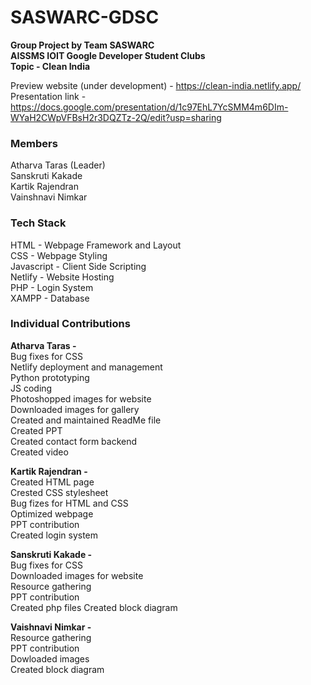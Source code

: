# SASWARC-GDSC
**Group Project by Team SASWARC  
AISSMS IOIT Google Developer Student Clubs  
Topic - Clean India**

Preview website (under development) - https://clean-india.netlify.app/  
Presentation link - https://docs.google.com/presentation/d/1c97EhL7YcSMM4m6DIm-WYaH2CWpVFBsH2r3DQZTz-2Q/edit?usp=sharing  

### Members  
Atharva Taras (Leader)  
Sanskruti Kakade  
Kartik Rajendran  
Vainshnavi Nimkar  

### Tech Stack
HTML - Webpage Framework and Layout  
CSS - Webpage Styling  
Javascript - Client Side Scripting  
Netlify - Website Hosting  
PHP - Login System  
XAMPP - Database

### Individual Contributions  

**Atharva Taras -**  
Bug fixes for CSS    
Netlify deployment and management  
Python prototyping  
JS coding  
Photoshopped images for website  
Downloaded images for gallery  
Created and maintained ReadMe file  
Created PPT  
Created contact form backend  
Created video  

**Kartik Rajendran -**  
Created HTML page  
Crested CSS stylesheet  
Bug fizes for HTML and CSS  
Optimized webpage  
PPT contribution  
Created login system  

**Sanskruti Kakade -**  
Bug fixes for CSS  
Downloaded images for website  
Resource gathering  
PPT contribution  
Created php files 
Created block diagram  

**Vaishnavi Nimkar -**  
Resource gathering  
PPT contribution  
Dowloaded images  
Created block diagram  


